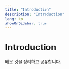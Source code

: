 ```yaml
---
title: "Introduction"
description: "Introduction"
lang: ko
showOnSidebar: true
---
```


# Introduction
배운 것을 정리하고 공유합니다.